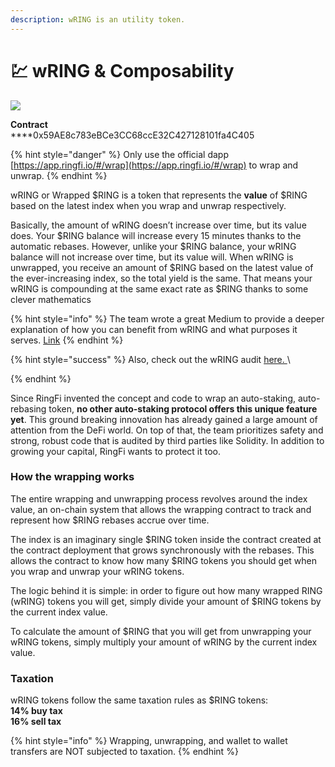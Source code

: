 ```yaml
---
description: wRING is an utility token.
---
```


# 💹 wRING & Composability

![](../.gitbook/assets/wring\_small.png)

**Contract**\
****0x59AE8c783eBCe3CC68ccE32C427128101fa4C405

{% hint style="danger" %}
Only use the official dapp [https://app.ringfi.io/#/wrap](https://app.ringfi.io/#/wrap) to wrap and unwrap.
{% endhint %}

wRING or Wrapped $RING is a token that represents the **value** of $RING based on the latest index when you wrap and unwrap respectively.&#x20;

Basically, the amount of wRING doesn’t increase over time, but its value does. Your $RING balance will increase every 15 minutes thanks to the automatic rebases. However, unlike your $RING balance, your wRING balance will not increase over time, but its value will. When wRING is unwrapped, you receive an amount of $RING based on the latest value of the ever-increasing index, so the total yield is the same. That means your wRING is compounding at the same exact rate as $RING thanks to some clever mathematics

{% hint style="info" %}
The team wrote a great Medium to provide a deeper explanation of how you can benefit from wRING and what purposes it serves. [Link](https://medium.com/@ringfi/wring-wrapped-composable-token-by-ringfi-1d1329b80226)
{% endhint %}

{% hint style="success" %}
Also, check out the wRING audit [here. ](https://github.com/coinscope-co/audits/blob/main/wring/audit.pdf)\

{% endhint %}

Since RingFi invented the concept and code to wrap an auto-staking, auto-rebasing token, **no other auto-staking protocol offers this unique feature yet**. This ground breaking innovation has already gained a large amount of attention from the DeFi world. On top of that, the team prioritizes safety and strong, robust code that is audited by third parties like Solidity. In addition to growing your capital, RingFi wants to protect it too.

### How the wrapping works

The entire wrapping and unwrapping process revolves around the index value, an on-chain system that allows the wrapping contract to track and represent how $RING rebases accrue over time.

The index is an imaginary single $RING token inside the contract created at the contract deployment that grows synchronously with the rebases. This allows the contract to know how many $RING tokens you should get when you wrap and unwrap your wRING tokens.&#x20;

The logic behind it is simple: in order to figure out how many wrapped RING (wRING) tokens you will get, simply divide your amount of $RING tokens by the current index value.

To calculate the amount of $RING that you will get from unwrapping your wRING tokens, simply multiply your amount of wRING by the current index value.

### Taxation

wRING tokens follow the same taxation rules as $RING tokens: \
**14% buy tax** \
**16% sell tax**

{% hint style="info" %}
Wrapping, unwrapping, and wallet to wallet transfers are NOT subjected to taxation.&#x20;
{% endhint %}
